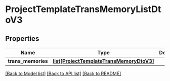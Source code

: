 # ProjectTemplateTransMemoryListDtoV3

## Properties
Name | Type | Description | Notes
------------ | ------------- | ------------- | -------------
**trans_memories** | [**list[ProjectTemplateTransMemoryDtoV3]**](ProjectTemplateTransMemoryDtoV3.md) |  | [optional] 

[[Back to Model list]](../README.md#documentation-for-models) [[Back to API list]](../README.md#documentation-for-api-endpoints) [[Back to README]](../README.md)

